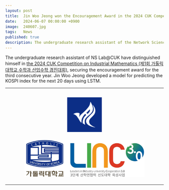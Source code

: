 ```yaml
---
layout: post
title:  Jin Woo Jeong won the Encouragement Award in the 2024 CUK Competition on Industrial Mathematics
date:   2024-06-07 00:00:00 +0900
image:  240607.jpg
tags:   News
published: true
description: The undergraduate research assistant of the Network Science Lab at the Catholic University of Korea distinguished himself in the 2024 CUK Competition on Industrial Mathematics (제1회 가톨릭대학교 수학과 산업수학 경진대회), securing the Encouragement Award.
---
```



The undergraduate research assistant of NS Lab@CUK have distinguished himself in [the 2024 CUK Competition on Industrial Mathematics (제1회 가톨릭대학교 수학과 산업수학 경진대회)](https://math.catholic.ac.kr/front/boardview.do?pkid=46384&currentPage=2&searchField=ALL&searchValue=&searchLowItem=ALL&bbsConfigFK=141&cmsDirPkid=768&cmsLocalPkid=0), securing the encouragement award for the third consecutive year. 
Jin Woo Jeong developed a model for predicting the KOSPI index for the next 20 days using LSTM.

***

<p align="center"><a href="https://cukai.catholic.ac.kr/cukai/index.html"><img align="center" src="/images/AI_Logo.png" style="width : 110px; margin : 15px"></a><a href="https://linc.catholic.ac.kr/lincplus/index.html"><img align="center" src="/images/CUKLINK_Logo.jpg" style="width : 380px; margin : 10px; max-width: 90%"></a></p>

***
